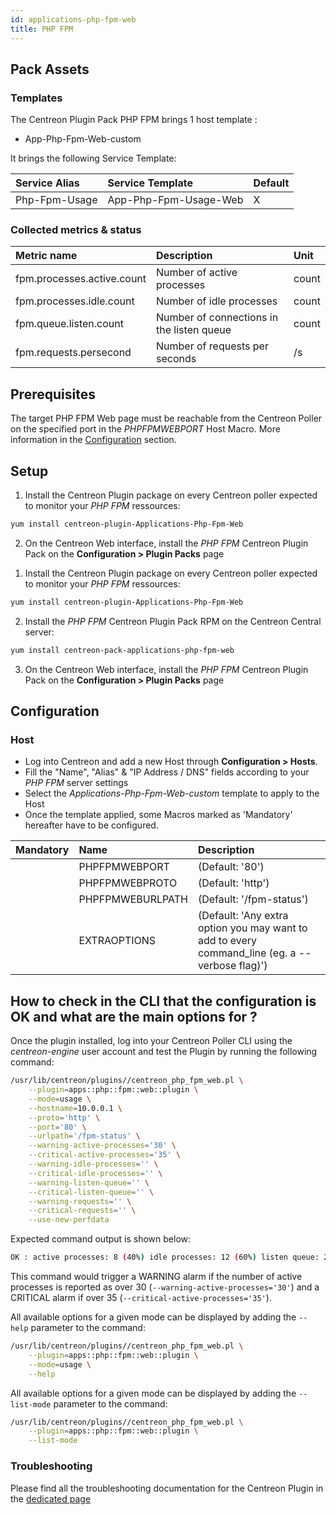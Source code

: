 ```yaml
---
id: applications-php-fpm-web
title: PHP FPM
---
```


## Pack Assets

### Templates

The Centreon Plugin Pack PHP FPM brings 1 host template :
* App-Php-Fpm-Web-custom

It brings the following Service Template:

| Service Alias | Service Template      | Default |
|:--------------|:----------------------|:--------|
| Php-Fpm-Usage | App-Php-Fpm-Usage-Web | X       |

### Collected metrics & status

<!--DOCUSAURUS_CODE_TABS-->

<!--Php-Fpm-Usage-->

| Metric name                | Description                               | Unit  |
|:---------------------------|:------------------------------------------|:------|
| fpm.processes.active.count | Number of active processes                | count |
| fpm.processes.idle.count   | Number of idle processes                  | count |
| fpm.queue.listen.count     | Number of connections in the listen queue | count |
| fpm.requests.persecond     | Number of requests per seconds            | /s    |

<!--END_DOCUSAURUS_CODE_TABS-->

## Prerequisites

The target PHP FPM Web page must be reachable from the Centreon Poller on the 
specified port in the *PHPFPMWEBPORT* Host Macro. More information in the 
[Configuration](#Configuration) section.

## Setup

<!--DOCUSAURUS_CODE_TABS-->

<!--Online IMP Licence & IT-100 Editions-->

1. Install the Centreon Plugin package on every Centreon poller expected to monitor your *PHP FPM* ressources:

```bash
yum install centreon-plugin-Applications-Php-Fpm-Web
```

2. On the Centreon Web interface, install the *PHP FPM* Centreon Plugin Pack on the **Configuration > Plugin Packs** page

<!--Offline IMP License-->

1. Install the Centreon Plugin package on every Centreon poller expected to monitor your *PHP FPM* ressources:

```bash
yum install centreon-plugin-Applications-Php-Fpm-Web
```

2. Install the *PHP FPM* Centreon Plugin Pack RPM on the Centreon Central server:

 ```bash
yum install centreon-pack-applications-php-fpm-web
```

3. On the Centreon Web interface, install the *PHP FPM* Centreon Plugin Pack on the **Configuration > Plugin Packs** page

<!--END_DOCUSAURUS_CODE_TABS-->

## Configuration

### Host

* Log into Centreon and add a new Host through **Configuration > Hosts**.
* Fill the "Name", "Alias" & "IP Address / DNS" fields according to your *PHP FPM* server settings
* Select the *Applications-Php-Fpm-Web-custom* template to apply to the Host
* Once the template applied, some Macros marked as 'Mandatory' hereafter have to be configured.

| Mandatory | Name             | Description                                                                                     |
|:----------|:-----------------|:------------------------------------------------------------------------------------------------|
|           | PHPFPMWEBPORT    | (Default: '80')                                                                                 |
|           | PHPFPMWEBPROTO   | (Default: 'http')                                                                               |
|           | PHPFPMWEBURLPATH | (Default: '/fpm-status')                                                                        |
|           | EXTRAOPTIONS     | (Default: 'Any extra option you may want to add to every command\_line (eg. a --verbose flag)') |

## How to check in the CLI that the configuration is OK and what are the main options for ? 

Once the plugin installed, log into your Centreon Poller CLI using the 
*centreon-engine* user account and test the Plugin by running the following 
command:

```bash
/usr/lib/centreon/plugins//centreon_php_fpm_web.pl \
    --plugin=apps::php::fpm::web::plugin \
    --mode=usage \
    --hostname=10.0.0.1 \
    --proto='http' \
    --port='80' \
    --urlpath='/fpm-status' \
    --warning-active-processes='30' \
    --critical-active-processes='35' \
    --warning-idle-processes='' \
    --critical-idle-processes='' \
    --warning-listen-queue='' \
    --critical-listen-queue='' \
    --warning-requests='' \
    --critical-requests='' \
    --use-new-perfdata 
```

Expected command output is shown below:

```bash
OK : active processes: 8 (40%) idle processes: 12 (60%) listen queue: 2 requests: 90/s | 'fpm.processes.active.count'=8;30;35;0; 'fpm.processes.idle.count'=12;;;0; 'fpm.queue.listen.count'=2;;;0; 'fpm.requests.persecond'=90/s;;;0; 
```

This command would trigger a WARNING alarm if the number of active processes is
reported as over 30 (`--warning-active-processes='30'`) and a CRITICAL alarm if over 
35 (`--critical-active-processes='35'`).

All available options for a given mode can be displayed by adding the 
`--help` parameter to the command:

```bash
/usr/lib/centreon/plugins//centreon_php_fpm_web.pl \
    --plugin=apps::php::fpm::web::plugin \
    --mode=usage \
    --help
```

All available options for a given mode can be displayed by adding the 
`--list-mode` parameter to the command:

```bash
/usr/lib/centreon/plugins//centreon_php_fpm_web.pl \
    --plugin=apps::php::fpm::web::plugin \
    --list-mode
```

### Troubleshooting

Please find all the troubleshooting documentation for the Centreon Plugin
in the [dedicated page](../tutorials/troubleshooting-plugins.html)